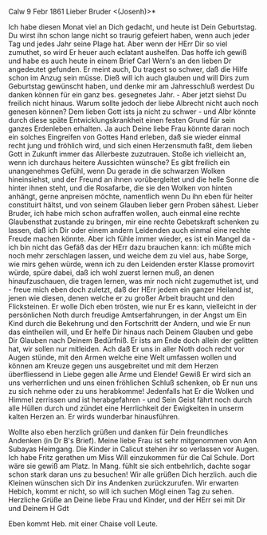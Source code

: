  Calw 9 Febr 1861
Lieber Bruder <(Josenh)>*

Ich habe diesen Monat viel an Dich gedacht, und heute ist Dein Geburtstag. Du wirst ihn schon lange nicht so traurig gefeiert haben, wenn auch jeder Tag und jedes Jahr seine Plage hat. Aber wenn der HErr Dir so viel zumuthet, so wird Er heuer auch eclatant aushelfen. Das hoffe ich gewiß und habe es auch heute in einem Brief Carl Wern's an den lieben Dr angedeutet gefunden. Er meint auch, Du tragest so schwer, daß die Hilfe schon im Anzug sein müsse. Dieß will ich auch glauben und will Dirs zum Geburtstag gewünscht haben, und denke mir am Jahresschluß werdest Du danken können für ein ganz bes. gesegnetes Jahr. - Aber jetzt siehst Du freilich nicht hinaus. Warum sollte jedoch der liebe Albrecht nicht auch noch genesen können? Dem lieben Gott ists ja nicht zu schwer - und Albr könnte durch diese späte Entwicklungskrankheit einen festen Grund für sein ganzes Erdenleben erhalten. Ja auch Deine liebe Frau könnte daran noch ein solches Eingreifen von Gottes Hand erleben, daß sie wieder einmal recht jung und fröhlich wird, und sich einen Herzensmuth faßt, dem lieben Gott in Zukunft immer das Allerbeste zuzutrauen. Stoße ich vielleicht an, wenn ich durchaus heitere Aussichten wünsche? Es gibt freilich ein unangenehmes Gefühl, wenn Du gerade in die schwarzen Wolken hineinsiehst, und der Freund an ihnen vorübergleitet und die helle Sonne die hinter ihnen steht, und die Rosafarbe, die sie den Wolken von hinten anhängt, gerne anpreisen möchte, namentlich wenn Du ihn eben für heiter constituirt hältst, und von seinem Glauben lieber gern Proben sähest. Lieber Bruder, ich habe mich schon aufraffen wollen, auch einmal eine rechte Glaubensthat zustande zu bringen, mir eine rechte Gebetskraft schenken zu lassen, daß ich Dir oder einem andern Leidenden auch einmal eine rechte Freude machen könnte. Aber ich fühle immer wieder, es ist ein Mangel da - ich bin nicht das Gefäß das der HErr dazu brauchen kann: ich müßte mich noch mehr zerschlagen lassen, und weiche dem zu viel aus, habe Sorge, wie mirs gehen würde, wenn ich zu den Leidenden erster Klasse promovirt würde, spüre dabei, daß ich wohl zuerst lernen muß, an denen hinaufzuschauen, die tragen lernen, was mir noch nicht zugemuthet ist, und - freue mich eben doch zuletzt, daß der HErr jedem ein ganzer Heiland ist, jenen wie diesen, denen welche er zu großer Arbeit braucht und den Flicksteinen. Er wolle Dich eben trösten, wie nur Er es kann, vielleicht in der persönlichen Noth durch freudige Amtserfahrungen, in der Angst um Ein Kind durch die Bekehrung und den Fortschritt der Andern, und wie Er nun das eintheilen will, und Er helfe Dir hinaus nach Deinem Glauben und gebe Dir Glauben nach Deinem Bedürfniß. Er ists am Ende doch allein der gelitten hat, wir sollen nur mitleiden. Ach daß Er uns in aller Noth doch recht vor Augen stünde, mit den Armen welche eine Welt umfassen wollen und können am Kreuze gegen uns ausgebreitet und mit dem Herzen überfliessend in Liebe gegen alle Arme und Elende! Gewiß Er wird sich an uns verherrlichen und uns einen fröhlichen Schluß schenken, ob Er nun uns zu sich nehme oder zu uns herabkomme! Jedenfalls hat Er die Wolken und Himmel zerrissen und ist herabgefahren - und Sein Geist fährt noch durch alle Hüllen durch und zündet eine Herrlichkeit der Ewigkeiten in unserm kalten Herzen an. Er wirds wunderbar hinausführen.

Wollte also eben herzlich grüßen und danken für Dein freundliches Andenken (in Dr B's Brief). Meine liebe Frau ist sehr mitgenommen von Ann Subayas Heimgang. Die Kinder in Calicut stehen ihr so verlassen vor Augen. Ich habe Fritz gerathen um Miss Will einzukommen für die Cal Schule. Dort wäre sie gewiß am Platz. In Mang. fühlt sie sich entbehrlich, dachte sogar schon stark daran uns zu besuchen! Wir alle grüßen Dich herzlich. auch die Kleinen wünschen sich Dir ins Andenken zurückzurufen. Wir erwarten Hebich, kommt er nicht, so will ich suchen Mögl einen Tag zu sehen. Herzliche Grüße an Deine liebe Frau und Kinder, und der HErr sei mit Dir
 und Deinem H Gdt

Eben kommt Heb. mit einer Chaise voll Leute.

